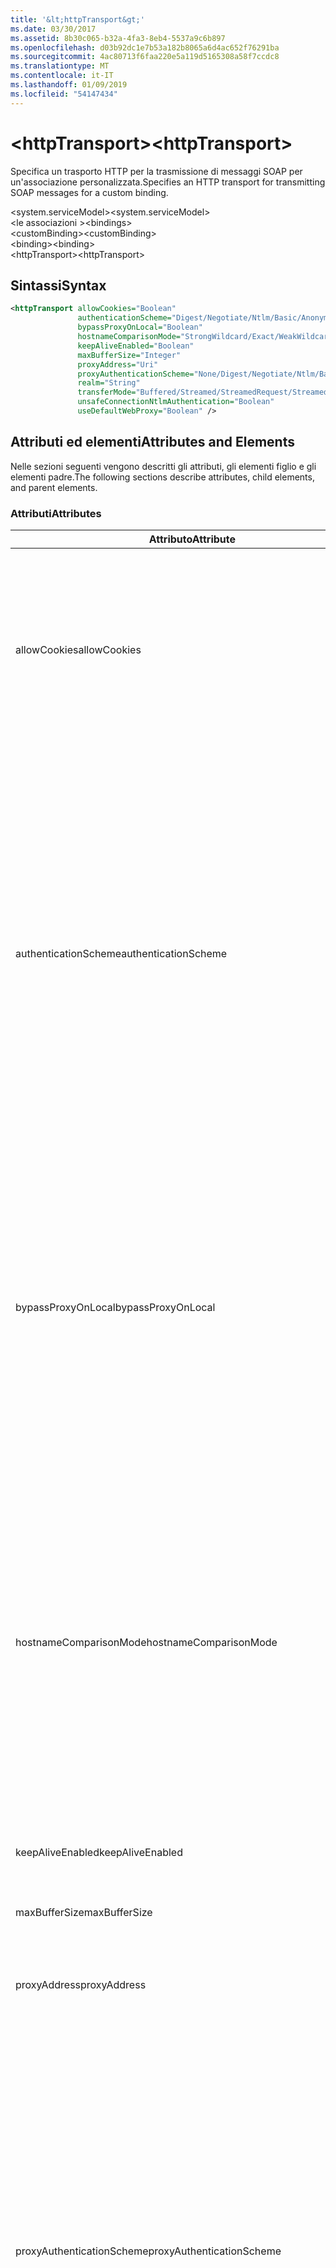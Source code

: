 ```yaml
---
title: '&lt;httpTransport&gt;'
ms.date: 03/30/2017
ms.assetid: 8b30c065-b32a-4fa3-8eb4-5537a9c6b897
ms.openlocfilehash: d03b92dc1e7b53a182b8065a6d4ac652f76291ba
ms.sourcegitcommit: 4ac80713f6faa220e5a119d5165308a58f7ccdc8
ms.translationtype: MT
ms.contentlocale: it-IT
ms.lasthandoff: 01/09/2019
ms.locfileid: "54147434"
---
```

# <a name="lthttptransportgt"></a><span data-ttu-id="efd7b-102">&lt;httpTransport&gt;</span><span class="sxs-lookup"><span data-stu-id="efd7b-102">&lt;httpTransport&gt;</span></span>
<span data-ttu-id="efd7b-103">Specifica un trasporto HTTP per la trasmissione di messaggi SOAP per un'associazione personalizzata.</span><span class="sxs-lookup"><span data-stu-id="efd7b-103">Specifies an HTTP transport for transmitting SOAP messages for a custom binding.</span></span>  
  
 <span data-ttu-id="efd7b-104">\<system.serviceModel></span><span class="sxs-lookup"><span data-stu-id="efd7b-104">\<system.serviceModel></span></span>  
<span data-ttu-id="efd7b-105">\<le associazioni ></span><span class="sxs-lookup"><span data-stu-id="efd7b-105">\<bindings></span></span>  
<span data-ttu-id="efd7b-106">\<customBinding></span><span class="sxs-lookup"><span data-stu-id="efd7b-106">\<customBinding></span></span>  
<span data-ttu-id="efd7b-107">\<binding></span><span class="sxs-lookup"><span data-stu-id="efd7b-107">\<binding></span></span>  
<span data-ttu-id="efd7b-108">\<httpTransport></span><span class="sxs-lookup"><span data-stu-id="efd7b-108">\<httpTransport></span></span>  
  
## <a name="syntax"></a><span data-ttu-id="efd7b-109">Sintassi</span><span class="sxs-lookup"><span data-stu-id="efd7b-109">Syntax</span></span>  
  
```xml  
<httpTransport allowCookies="Boolean"
               authenticationScheme="Digest/Negotiate/Ntlm/Basic/Anonymous"
               bypassProxyOnLocal="Boolean"
               hostnameComparisonMode="StrongWildcard/Exact/WeakWildcard"
               keepAliveEnabled="Boolean"
               maxBufferSize="Integer"
               proxyAddress="Uri"
               proxyAuthenticationScheme="None/Digest/Negotiate/Ntlm/Basic/Anonymous/IntegratedWindowsAuthentication"
               realm="String"
               transferMode="Buffered/Streamed/StreamedRequest/StreamedResponse"
               unsafeConnectionNtlmAuthentication="Boolean"
               useDefaultWebProxy="Boolean" />
```  
  
## <a name="attributes-and-elements"></a><span data-ttu-id="efd7b-110">Attributi ed elementi</span><span class="sxs-lookup"><span data-stu-id="efd7b-110">Attributes and Elements</span></span>  
 <span data-ttu-id="efd7b-111">Nelle sezioni seguenti vengono descritti gli attributi, gli elementi figlio e gli elementi padre.</span><span class="sxs-lookup"><span data-stu-id="efd7b-111">The following sections describe attributes, child elements, and parent elements.</span></span>  
  
### <a name="attributes"></a><span data-ttu-id="efd7b-112">Attributi</span><span class="sxs-lookup"><span data-stu-id="efd7b-112">Attributes</span></span>  
  
|<span data-ttu-id="efd7b-113">Attributo</span><span class="sxs-lookup"><span data-stu-id="efd7b-113">Attribute</span></span>|<span data-ttu-id="efd7b-114">Descrizione</span><span class="sxs-lookup"><span data-stu-id="efd7b-114">Description</span></span>|  
|---------------|-----------------|  
|<span data-ttu-id="efd7b-115">allowCookies</span><span class="sxs-lookup"><span data-stu-id="efd7b-115">allowCookies</span></span>|<span data-ttu-id="efd7b-116">Valore booleano che specifica se il client accetta cookie e li propaga alle richieste future.</span><span class="sxs-lookup"><span data-stu-id="efd7b-116">A Boolean value that specifies whether the client accepts cookies and propagates them on future requests.</span></span> <span data-ttu-id="efd7b-117">Il valore predefinito è `false`.</span><span class="sxs-lookup"><span data-stu-id="efd7b-117">The default is `false`.</span></span><br /><br /> <span data-ttu-id="efd7b-118">È possibile usare questo attributo quando si interagisce con servizi Web ASMX che usano cookie.</span><span class="sxs-lookup"><span data-stu-id="efd7b-118">You can use this attribute when you interact with ASMX Web services that use cookies.</span></span> <span data-ttu-id="efd7b-119">In questo modo i cookie restituiti dal server vengono copiati automaticamente in tutte le richieste client future per quel servizio.</span><span class="sxs-lookup"><span data-stu-id="efd7b-119">In this way, you can be sure that the cookies returned from the server are automatically copied to all future client requests for that service.</span></span>|  
|<span data-ttu-id="efd7b-120">authenticationScheme</span><span class="sxs-lookup"><span data-stu-id="efd7b-120">authenticationScheme</span></span>|<span data-ttu-id="efd7b-121">Specifica il protocollo usato per autenticare le richieste del client elaborate da un listener HTTP.</span><span class="sxs-lookup"><span data-stu-id="efd7b-121">Specifies the protocol used to authenticate client requests being processed by an HTTP listener.</span></span> <span data-ttu-id="efd7b-122">Di seguito vengono elencati i valori validi:</span><span class="sxs-lookup"><span data-stu-id="efd7b-122">Valid values include the following:</span></span><br /><br /> <span data-ttu-id="efd7b-123">-Digest: Specifica l'autenticazione digest.</span><span class="sxs-lookup"><span data-stu-id="efd7b-123">-   Digest: Specifies digest authentication.</span></span><br /><span data-ttu-id="efd7b-124">-Negotiate: Negozia con il client per determinare lo schema di autenticazione.</span><span class="sxs-lookup"><span data-stu-id="efd7b-124">-   Negotiate: Negotiates with the client to determine the authentication scheme.</span></span> <span data-ttu-id="efd7b-125">Viene usato se il client e il server supportano entrambi Kerberos; in caso contrario, viene usato NTLM.</span><span class="sxs-lookup"><span data-stu-id="efd7b-125">If both client and server support Kerberos, it is used; otherwise, NTLM is used.</span></span><br /><span data-ttu-id="efd7b-126">-Ntlm: Specifica l'autenticazione NTLM.</span><span class="sxs-lookup"><span data-stu-id="efd7b-126">-   Ntlm: Specifies NTLM authentication.</span></span><br /><span data-ttu-id="efd7b-127">-Base: Specifica l'autenticazione di base.</span><span class="sxs-lookup"><span data-stu-id="efd7b-127">-   Basic: Specifies basic authentication.</span></span><br /><span data-ttu-id="efd7b-128">-Anonimo: Consente di specificare l'autenticazione anonima.</span><span class="sxs-lookup"><span data-stu-id="efd7b-128">-   Anonymous: Specifies anonymous authentication.</span></span><br /><br /> <span data-ttu-id="efd7b-129">Il valore predefinito è Anonymous.</span><span class="sxs-lookup"><span data-stu-id="efd7b-129">The default is Anonymous.</span></span> <span data-ttu-id="efd7b-130">L'attributo è di tipo <xref:System.Net.AuthenticationSchemes>.</span><span class="sxs-lookup"><span data-stu-id="efd7b-130">This attribute is of type <xref:System.Net.AuthenticationSchemes>.</span></span> <span data-ttu-id="efd7b-131">Questo attributo può essere impostato solo una volta.</span><span class="sxs-lookup"><span data-stu-id="efd7b-131">This attribute can only be set once.</span></span>|  
|<span data-ttu-id="efd7b-132">bypassProxyOnLocal</span><span class="sxs-lookup"><span data-stu-id="efd7b-132">bypassProxyOnLocal</span></span>|<span data-ttu-id="efd7b-133">Valore booleano che indica se ignorare il server proxy per indirizzi locali.</span><span class="sxs-lookup"><span data-stu-id="efd7b-133">A Boolean value that indicates whether to bypass the proxy server for local addresses.</span></span> <span data-ttu-id="efd7b-134">Il valore predefinito è `false`.</span><span class="sxs-lookup"><span data-stu-id="efd7b-134">The default is `false`.</span></span><br /><br /> <span data-ttu-id="efd7b-135">Un indirizzo locale corrisponde a un indirizzo che si trova nella rete LAN o nell'Intranet locale.</span><span class="sxs-lookup"><span data-stu-id="efd7b-135">A local address is one that is on the local LAN or intranet.</span></span><br /><br /> <span data-ttu-id="efd7b-136">Windows Communication Foundation (WCF) ignora sempre il proxy se l'indirizzo del servizio inizia con `http://localhost`.</span><span class="sxs-lookup"><span data-stu-id="efd7b-136">Windows Communication Foundation (WCF) always ignores the proxy if the service address begins with `http://localhost`.</span></span><br /><br /> <span data-ttu-id="efd7b-137">È necessario usare il nome host invece di localhost se si desidera che i client passino da un proxy quando comunicano con servizi nello stesso computer.</span><span class="sxs-lookup"><span data-stu-id="efd7b-137">You should use the host name rather than localhost if you want clients to go through a proxy when talking to services on the same machine.</span></span>|  
|<span data-ttu-id="efd7b-138">hostnameComparisonMode</span><span class="sxs-lookup"><span data-stu-id="efd7b-138">hostnameComparisonMode</span></span>|<span data-ttu-id="efd7b-139">Specifica la modalità di confronto del nome host HTTP usata per analizzare gli URI.</span><span class="sxs-lookup"><span data-stu-id="efd7b-139">Specifies the HTTP hostname comparison mode used to parse URIs.</span></span> <span data-ttu-id="efd7b-140">I valori validi sono:</span><span class="sxs-lookup"><span data-stu-id="efd7b-140">Valid values are,</span></span><br /><br /> <span data-ttu-id="efd7b-141">-StrongWildcard: ("+") corrisponde a tutti i possibili nomi host nel contesto dello schema specificato, porta e relativo URI.</span><span class="sxs-lookup"><span data-stu-id="efd7b-141">-   StrongWildcard: ("+") matches all possible hostnames in the context of the specified scheme, port and relative URI.</span></span><br /><span data-ttu-id="efd7b-142">-Valore esatto: senza caratteri jolly</span><span class="sxs-lookup"><span data-stu-id="efd7b-142">-   Exact: no wildcards</span></span><br /><span data-ttu-id="efd7b-143">-WeakWildcard: ("\*") corrisponde a qualsiasi nome host possibile nel contesto dello schema specificato, porta e relativo UIR che non sono stati associati in modo esplicito o tramite il meccanismo di carattere jolly complesso.</span><span class="sxs-lookup"><span data-stu-id="efd7b-143">-   WeakWildcard: ("\*") matches all possible hostname in the context of the specified scheme, port and relative UIR that have not been matched explicitly or through the strong wildcard mechanism.</span></span><br /><br /> <span data-ttu-id="efd7b-144">L'impostazione predefinita è StrongWildcard.</span><span class="sxs-lookup"><span data-stu-id="efd7b-144">The default is StrongWildcard.</span></span> <span data-ttu-id="efd7b-145">L'attributo è di tipo `System.ServiceModel.HostnameComparisonMode`.</span><span class="sxs-lookup"><span data-stu-id="efd7b-145">This attribute is of type `System.ServiceModel.HostnameComparisonMode`.</span></span>|  
|<span data-ttu-id="efd7b-146">keepAliveEnabled</span><span class="sxs-lookup"><span data-stu-id="efd7b-146">keepAliveEnabled</span></span>|<span data-ttu-id="efd7b-147">Valore booleano che specifica se eseguire una connessione permanente alla risorsa Internet.</span><span class="sxs-lookup"><span data-stu-id="efd7b-147">A Boolean value that specifies whether to make a persistent connection to the internet resource.</span></span>|  
|<span data-ttu-id="efd7b-148">maxBufferSize</span><span class="sxs-lookup"><span data-stu-id="efd7b-148">maxBufferSize</span></span>|<span data-ttu-id="efd7b-149">Numero intero positivo che specifica la dimensione massima del buffer.</span><span class="sxs-lookup"><span data-stu-id="efd7b-149">A positive integer that specifies the maximum size of the buffer.</span></span> <span data-ttu-id="efd7b-150">L'impostazione predefinita è 524288.</span><span class="sxs-lookup"><span data-stu-id="efd7b-150">The default is 524288</span></span>|  
|<span data-ttu-id="efd7b-151">proxyAddress</span><span class="sxs-lookup"><span data-stu-id="efd7b-151">proxyAddress</span></span>|<span data-ttu-id="efd7b-152">URI che specifica l'indirizzo del proxy HTTP.</span><span class="sxs-lookup"><span data-stu-id="efd7b-152">A URI that specifies the address of the HTTP proxy.</span></span> <span data-ttu-id="efd7b-153">Se `useSystemWebProxy` è `true`, questa impostazione deve essere `null`.</span><span class="sxs-lookup"><span data-stu-id="efd7b-153">If `useSystemWebProxy` is `true`, this setting must be `null`.</span></span> <span data-ttu-id="efd7b-154">Il valore predefinito è `null`.</span><span class="sxs-lookup"><span data-stu-id="efd7b-154">The default is `null`.</span></span>|  
|<span data-ttu-id="efd7b-155">proxyAuthenticationScheme</span><span class="sxs-lookup"><span data-stu-id="efd7b-155">proxyAuthenticationScheme</span></span>|<span data-ttu-id="efd7b-156">Specifica il protocollo usato per l'autenticazione delle richieste client elaborate da un proxy HTTP.</span><span class="sxs-lookup"><span data-stu-id="efd7b-156">Specifies the protocol used for authenticating client requests being processed by an HTTP proxy.</span></span> <span data-ttu-id="efd7b-157">Di seguito vengono elencati i valori validi:</span><span class="sxs-lookup"><span data-stu-id="efd7b-157">Valid values include the following:</span></span><br /><br /> <span data-ttu-id="efd7b-158">-None: Viene eseguita alcuna autenticazione.</span><span class="sxs-lookup"><span data-stu-id="efd7b-158">-   None: No authentication is performed.</span></span><br /><span data-ttu-id="efd7b-159">-Digest: Specifica l'autenticazione digest.</span><span class="sxs-lookup"><span data-stu-id="efd7b-159">-   Digest: Specifies digest authentication.</span></span><br /><span data-ttu-id="efd7b-160">-Negotiate: Negozia con il client per determinare lo schema di autenticazione.</span><span class="sxs-lookup"><span data-stu-id="efd7b-160">-   Negotiate: Negotiates with the client to determine the authentication scheme.</span></span> <span data-ttu-id="efd7b-161">Viene usato se il client e il server supportano entrambi Kerberos; in caso contrario, viene usato NTLM.</span><span class="sxs-lookup"><span data-stu-id="efd7b-161">If both client and server support Kerberos, it is used; otherwise, NTLM is used.</span></span><br /><span data-ttu-id="efd7b-162">-Ntlm: Specifica l'autenticazione NTLM.</span><span class="sxs-lookup"><span data-stu-id="efd7b-162">-   Ntlm: Specifies NTLM authentication.</span></span><br /><span data-ttu-id="efd7b-163">-Base: Specifica l'autenticazione di base.</span><span class="sxs-lookup"><span data-stu-id="efd7b-163">-   Basic: Specifies basic authentication.</span></span><br /><span data-ttu-id="efd7b-164">-Anonimo: Consente di specificare l'autenticazione anonima.</span><span class="sxs-lookup"><span data-stu-id="efd7b-164">-   Anonymous: Specifies anonymous authentication.</span></span><br /><span data-ttu-id="efd7b-165">-IntegratedWindowsAuthentication: Specifica l'autenticazione Windows.</span><span class="sxs-lookup"><span data-stu-id="efd7b-165">-   IntegratedWindowsAuthentication: Specifies Windows authentication.</span></span><br /><br /> <span data-ttu-id="efd7b-166">Il valore predefinito è Anonymous.</span><span class="sxs-lookup"><span data-stu-id="efd7b-166">The default is Anonymous.</span></span> <span data-ttu-id="efd7b-167">L'attributo è di tipo <xref:System.Net.AuthenticationSchemes>.</span><span class="sxs-lookup"><span data-stu-id="efd7b-167">This attribute is of type <xref:System.Net.AuthenticationSchemes>.</span></span>|  
|<span data-ttu-id="efd7b-168">realm</span><span class="sxs-lookup"><span data-stu-id="efd7b-168">realm</span></span>|<span data-ttu-id="efd7b-169">Stringa che specifica l'area di autenticazione da usare sul proxy/server.</span><span class="sxs-lookup"><span data-stu-id="efd7b-169">A string that specifies the realm to use on the proxy/server.</span></span> <span data-ttu-id="efd7b-170">Il valore predefinito è una stringa vuota.</span><span class="sxs-lookup"><span data-stu-id="efd7b-170">The default is an empty string.</span></span><br /><br /> <span data-ttu-id="efd7b-171">I server usano aree di autenticazione per separare risorse protette.</span><span class="sxs-lookup"><span data-stu-id="efd7b-171">Servers use realms to partition protected resources.</span></span> <span data-ttu-id="efd7b-172">Ogni partizione può avere schema di autenticazione e/o database di autorizzazione propri.</span><span class="sxs-lookup"><span data-stu-id="efd7b-172">Each partition can have its own authentication scheme and/or authorization database.</span></span> <span data-ttu-id="efd7b-173">Le aree vengono usate solo per l'autenticazione di base e classificata.</span><span class="sxs-lookup"><span data-stu-id="efd7b-173">Realms are used only for basic and digest authentication.</span></span> <span data-ttu-id="efd7b-174">Se un client viene autenticato correttamente, l'autenticazione è valida per tutte le risorse in una determinata area.</span><span class="sxs-lookup"><span data-stu-id="efd7b-174">After a client successfully authenticates, the authentication is valid for all resources in a given realm.</span></span> <span data-ttu-id="efd7b-175">Per una descrizione dettagliata delle aree, vedere RFC 2617 al [sito Web IETF](https://www.ietf.org).</span><span class="sxs-lookup"><span data-stu-id="efd7b-175">For a detailed description of realms, see RFC 2617 at the [IETF website](https://www.ietf.org).</span></span>|  
|<span data-ttu-id="efd7b-176">transferMode</span><span class="sxs-lookup"><span data-stu-id="efd7b-176">transferMode</span></span>|<span data-ttu-id="efd7b-177">Specifica se i messaggi vengono memorizzati nel buffer o inviati nel flusso in una richiesta o una risposta.</span><span class="sxs-lookup"><span data-stu-id="efd7b-177">Specifies whether messages are buffered or streamed or a request or response.</span></span> <span data-ttu-id="efd7b-178">Di seguito vengono elencati i valori validi:</span><span class="sxs-lookup"><span data-stu-id="efd7b-178">Valid values include the following:</span></span><br /><br /> <span data-ttu-id="efd7b-179">-Memorizzato nel buffer: I messaggi di richiesta e risposta vengono memorizzati nel buffer.</span><span class="sxs-lookup"><span data-stu-id="efd7b-179">-   Buffered: The request and response messages are buffered.</span></span><br /><span data-ttu-id="efd7b-180">-Trasmessi: I messaggi di richiesta e risposta sono state trasmesse.</span><span class="sxs-lookup"><span data-stu-id="efd7b-180">-   Streamed: The request and response messages are streamed.</span></span><br /><span data-ttu-id="efd7b-181">-StreamedRequest: Il messaggio di richiesta viene inviato nel flusso e quello di risposta viene memorizzato nel buffer.</span><span class="sxs-lookup"><span data-stu-id="efd7b-181">-   StreamedRequest: The request message is streamed and the response message is buffered.</span></span><br /><span data-ttu-id="efd7b-182">-StreamedResponse: Il messaggio di richiesta viene memorizzato nel buffer e quello di risposta viene inviato nel flusso.</span><span class="sxs-lookup"><span data-stu-id="efd7b-182">-   StreamedResponse: The request message is buffered and the response message is streamed.</span></span><br /><br /> <span data-ttu-id="efd7b-183">L'impostazione predefinita è Buffered.</span><span class="sxs-lookup"><span data-stu-id="efd7b-183">The default is Buffered.</span></span> <span data-ttu-id="efd7b-184">L'attributo è di tipo <xref:System.ServiceModel.TransferMode>.</span><span class="sxs-lookup"><span data-stu-id="efd7b-184">This attribute is of type <xref:System.ServiceModel.TransferMode> .</span></span>|  
|<span data-ttu-id="efd7b-185">unsafeConnectionNtlmAuthentication</span><span class="sxs-lookup"><span data-stu-id="efd7b-185">unsafeConnectionNtlmAuthentication</span></span>|<span data-ttu-id="efd7b-186">Valore che specifica se nel server viene attivata la condivisione di connessioni non sicure.</span><span class="sxs-lookup"><span data-stu-id="efd7b-186">A Boolean value that specifies whether Unsafe Connection Sharing is enabled on the server.</span></span> <span data-ttu-id="efd7b-187">Il valore predefinito è `false`.</span><span class="sxs-lookup"><span data-stu-id="efd7b-187">The default is `false`.</span></span> <span data-ttu-id="efd7b-188">Se abilitata, l'autenticazione NTLM viene eseguita una volta su ogni connessione TCP.</span><span class="sxs-lookup"><span data-stu-id="efd7b-188">If enabled, NTLM authentication is performed once on each TCP connection.</span></span>|  
|<span data-ttu-id="efd7b-189">useDefaultWebProxy</span><span class="sxs-lookup"><span data-stu-id="efd7b-189">useDefaultWebProxy</span></span>|<span data-ttu-id="efd7b-190">Valore booleano che specifica se vengono usate le impostazioni proxy a livello di computer anziché le impostazioni utente specifiche.</span><span class="sxs-lookup"><span data-stu-id="efd7b-190">A Boolean value that specifies whether the machine-wide proxy settings are used rather than the user specific settings.</span></span> <span data-ttu-id="efd7b-191">Il valore predefinito è `true`.</span><span class="sxs-lookup"><span data-stu-id="efd7b-191">The default is `true`.</span></span>|  
  
### <a name="child-elements"></a><span data-ttu-id="efd7b-192">Elementi figlio</span><span class="sxs-lookup"><span data-stu-id="efd7b-192">Child Elements</span></span>  
 <span data-ttu-id="efd7b-193">nessuno</span><span class="sxs-lookup"><span data-stu-id="efd7b-193">None</span></span>  
  
### <a name="parent-elements"></a><span data-ttu-id="efd7b-194">Elementi padre</span><span class="sxs-lookup"><span data-stu-id="efd7b-194">Parent Elements</span></span>  
  
|<span data-ttu-id="efd7b-195">Elemento</span><span class="sxs-lookup"><span data-stu-id="efd7b-195">Element</span></span>|<span data-ttu-id="efd7b-196">Descrizione</span><span class="sxs-lookup"><span data-stu-id="efd7b-196">Description</span></span>|  
|-------------|-----------------|  
|[<span data-ttu-id="efd7b-197">\<binding></span><span class="sxs-lookup"><span data-stu-id="efd7b-197">\<binding></span></span>](../../../../../docs/framework/misc/binding.md)|<span data-ttu-id="efd7b-198">Definisce tutte le funzionalità di associazione dell'associazione personalizzata.</span><span class="sxs-lookup"><span data-stu-id="efd7b-198">Defines all binding capabilities of the custom binding.</span></span>|  
  
## <a name="remarks"></a><span data-ttu-id="efd7b-199">Note</span><span class="sxs-lookup"><span data-stu-id="efd7b-199">Remarks</span></span>  
 <span data-ttu-id="efd7b-200">L'elemento `httpTransport` rappresenta il punto iniziale per la creazione di un'associazione personalizzata che implementa il protocollo di trasporto HTTP.</span><span class="sxs-lookup"><span data-stu-id="efd7b-200">The `httpTransport` element is the starting point for creating a custom binding that implements the HTTP transport protocol.</span></span> <span data-ttu-id="efd7b-201">Quest'ultimo è il principale trasporto usato per scopi di interoperabilità.</span><span class="sxs-lookup"><span data-stu-id="efd7b-201">HTTP is the primary transport used for interoperability purposes.</span></span> <span data-ttu-id="efd7b-202">Questo trasporto è supportato da Windows Communication Foundation (WCF) per garantire l'interoperabilità con altri stack di servizi Web non WCF.</span><span class="sxs-lookup"><span data-stu-id="efd7b-202">This transport is supported by the Windows Communication Foundation (WCF) to ensure interoperability with other non-WCF Web services stacks.</span></span>  
  
## <a name="see-also"></a><span data-ttu-id="efd7b-203">Vedere anche</span><span class="sxs-lookup"><span data-stu-id="efd7b-203">See Also</span></span>  
 <xref:System.ServiceModel.Configuration.HttpTransportElement>  
 <xref:System.ServiceModel.Channels.HttpTransportBindingElement>  
 <xref:System.ServiceModel.Channels.TransportBindingElement>  
 <xref:System.ServiceModel.Channels.CustomBinding>  
 [<span data-ttu-id="efd7b-204">Trasporti</span><span class="sxs-lookup"><span data-stu-id="efd7b-204">Transports</span></span>](../../../../../docs/framework/wcf/feature-details/transports.md)  
 [<span data-ttu-id="efd7b-205">Scelta di un trasporto</span><span class="sxs-lookup"><span data-stu-id="efd7b-205">Choosing a Transport</span></span>](../../../../../docs/framework/wcf/feature-details/choosing-a-transport.md)  
 [<span data-ttu-id="efd7b-206">Associazioni</span><span class="sxs-lookup"><span data-stu-id="efd7b-206">Bindings</span></span>](../../../../../docs/framework/wcf/bindings.md)  
 [<span data-ttu-id="efd7b-207">Estensione delle associazioni</span><span class="sxs-lookup"><span data-stu-id="efd7b-207">Extending Bindings</span></span>](../../../../../docs/framework/wcf/extending/extending-bindings.md)  
 [<span data-ttu-id="efd7b-208">Associazioni personalizzate</span><span class="sxs-lookup"><span data-stu-id="efd7b-208">Custom Bindings</span></span>](../../../../../docs/framework/wcf/extending/custom-bindings.md)  
 [<span data-ttu-id="efd7b-209">\<customBinding></span><span class="sxs-lookup"><span data-stu-id="efd7b-209">\<customBinding></span></span>](../../../../../docs/framework/configure-apps/file-schema/wcf/custombinding.md)
